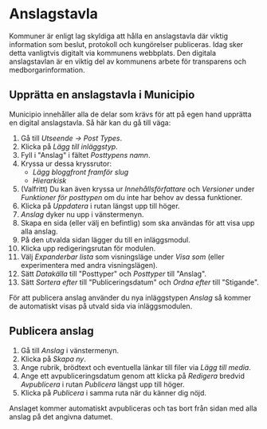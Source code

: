 # Anslagstavla

Kommuner är enligt lag skyldiga att hålla en anslagstavla där viktig information
som beslut, protokoll och kungörelser publiceras. Idag sker detta vanligtvis
digitalt via kommunens webbplats. Den digitala anslagstavlan är en viktig del av
kommunens arbete för transparens och medborgarinformation.

## Upprätta en anslagstavla i Municipio

Municipio innehåller alla de delar som krävs för att på egen hand upprätta en
digital anslagstavla. Så här kan du gå till väga:

1. Gå till _Utseende → Post Types_.
2. Klicka på _Lägg till inläggstyp_.
3. Fyll i "Anslag" i fältet _Posttypens namn_.
4. Kryssa ur dessa kryssrutor:
   - _Lägg bloggfront framför slug_
   - _Hierarkisk_
5. (Valfritt) Du kan även kryssa ur _Innehållsförfattare_ och _Versioner_ under
   _Funktioner för posttypen_ om du inte har behov av dessa funktioner.
6. Klicka på _Uppdatera_ i rutan längst upp till höger.
7. _Anslag_ dyker nu upp i vänstermenyn.
8. Skapa en sida (eller välj en befintlig) som ska användas för att visa upp
   alla anslag.
9. På den utvalda sidan lägger du till en inläggsmodul.
10. Klicka upp redigeringsrutan för modulen.
11. Välj _Expanderbar lista_ som visningsläge under _Visa som_ (eller
    experimentera med andra visningslägen).
12. Sätt _Datakälla_ till "Posttyper" och _Posttyper_ till "Anslag".
13. Sätt _Sortera efter_ till "Publiceringsdatum" och _Ordna efter_ till
    "Stigande".

För att publicera anslag använder du nya inläggstypen _Anslag_ så kommer de
automatiskt visas på utvald sida via inläggsmodulen.

## Publicera anslag

1. Gå till _Anslag_ i vänstermenyn.
2. Klicka på _Skapa ny_.
3. Ange rubrik, brödtext och eventuella länkar till filer via _Lägg till media_.
4. Ange ett avpubliceringsdatum genom att klicka på _Redigera_ bredvid
   _Avpublicera_ i rutan _Publicera_ längst upp till höger.
5. Klicka på _Publicera_ i samma ruta när du känner dig nöjd.

Anslaget kommer automatiskt avpubliceras och tas bort från sidan med alla anslag
på det angivna datumet.
